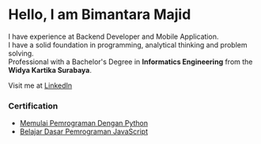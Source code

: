 # Hello, I am Bimantara Majid

I have experience at Backend Developer and Mobile Application.\
I have a solid foundation in programming, analytical thinking and problem solving.\
Professional with a Bachelor's Degree in **Informatics Engineering** from the **Widya Kartika Surabaya**.

Visit me at [LinkedIn](https://www.linkedin.com/in/bimantara-m-88b3a7206/)

### Certification
- [Memulai Pemrograman Dengan Python](https://www.dicoding.com/certificates/1OP8LQ0EVZQK/)
- [Belajar Dasar Pemrograman JavaScript](https://www.dicoding.com/certificates/KEXL3OE54PG2/)
